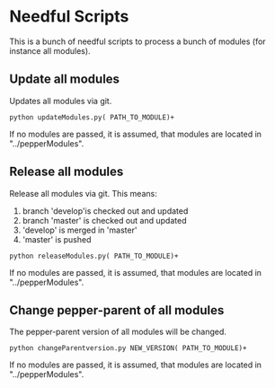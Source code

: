 # Needful Scripts
This is a bunch of needful scripts to process a bunch of modules (for instance all modules). 

## Update all modules

Updates all modules via git.

```
python updateModules.py( PATH_TO_MODULE)+
``` 
If no modules are passed, it is assumed, that modules are located in "../pepperModules".

## Release all modules

Release all modules via git. This means:

1. branch 'develop'is checked out and updated
1. branch 'master' is checked out and updated
1. 'develop' is merged in 'master'
1. 'master' is pushed 

```
python releaseModules.py( PATH_TO_MODULE)+
``` 
If no modules are passed, it is assumed, that modules are located in "../pepperModules".

## Change pepper-parent of all modules

The pepper-parent version of all modules will be changed.

```
python changeParentversion.py NEW_VERSION( PATH_TO_MODULE)+
``` 
If no modules are passed, it is assumed, that modules are located in "../pepperModules".
